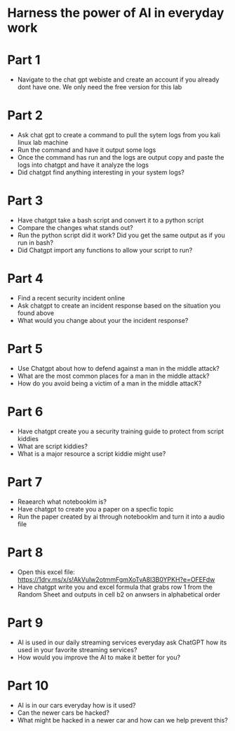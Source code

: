 # Harness the power of AI in everyday work

# Part 1
- Navigate to the chat gpt webiste and create an account if you already dont have one.  We only need the free version for this lab


# Part 2
- Ask chat gpt to create a command to pull the sytem logs from you kali linux lab machine
- Run the command and have it output some logs
- Once the command has run and the logs are output copy and paste the logs into chatgpt and have it analyze the logs
- Did chatgpt find anything interesting in your system logs?


# Part 3
- Have chatgpt take a bash script and convert it to a python script
- Compare the changes what stands out?
- Run the python script did it work?  Did you get the same output as if you run in bash?
- Did Chatgpt import any functions to allow your script to run?


# Part 4
- Find a recent security incident online
- Ask chatgpt to create an incident response based on the situation you found above
- What would you change about your the incident response?


# Part 5
- Use Chatgpt about how to defend against a man in the middle attack?
- What are the most common places for a man in the middle attack?
- How do you avoid being a victim of a man in the middle attacK?


# Part 6
- Have chatgpt create you a security training guide to protect from script kiddies
- What are script kiddies?
- What is a major resource a script kiddie might use?

# Part 7
- Reaearch what notebooklm is?
- Have chatgpt to create you a paper on a specfic topic
- Run the paper created by ai through notebooklm and turn it into a audio file

# Part 8
- Open this excel file: https://1drv.ms/x/s!AkVulw2otmmFgmXoTvA8l3B0YPKH?e=OFEFdw
- Have chatgpt write you and excel formula that grabs row 1 from the Random Sheet and outputs in cell b2 on anwsers in alphabetical order

# Part 9
- AI is used in our daily streaming services everyday ask ChatGPT how its used in your favorite streaming services? 
- How would you improve the AI to make it better for you?

# Part 10
- AI is in our cars everyday how is it used?
- Can the newer cars be hacked?
- What might be hacked in a newer car and how can we help prevent this?